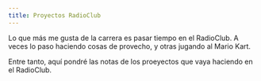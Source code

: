```yaml
---
title: Proyectos RadioClub
---
```


Lo que más me gusta de la carrera es pasar tiempo en el RadioClub. A veces lo paso haciendo cosas de provecho, y otras jugando al Mario Kart.

Entre tanto, aquí pondré las notas de los proeyectos que vaya haciendo en el RadioClub.